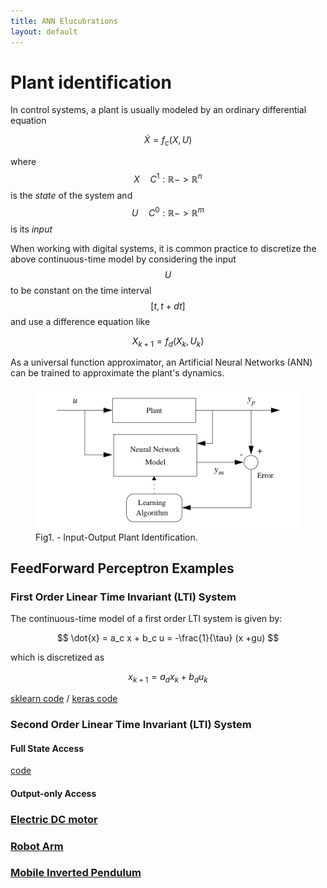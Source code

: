 ```yaml
---
title: ANN Elucubrations
layout: default
---
```

<script src="https://cdn.mathjax.org/mathjax/latest/MathJax.js?config=TeX-AMS-MML_HTMLorMML" type="text/javascript"></script>

# Plant identification

In control systems, a plant is usually modeled by an ordinary differential equation

$$
\dot{X} = f_c(X, U)
$$

where $$X \quad C^1:\mathbb{R} -> \mathbb{R}^n$$ is the *state* of the system and $$U \quad C^0:\mathbb{R} -> \mathbb{R}^m$$ is its *input*


When working with digital systems, it is common practice to discretize the above continuous-time model by considering the input $$U$$ to be constant on the time interval $$[t, t+dt]$$ and use a difference equation like

$$
X_{k+1} = f_d(X_k, U_k)
$$

As a universal function approximator, an Artificial Neural Networks (ANN) can be trained to approximate the plant's dynamics.


<figure>
  <img src="images/ann_io_plant_id_principle.png" alt="The Pulpit Rock">
  <figcaption>Fig1. - Input-Output Plant Identification.</figcaption>
</figure>


## FeedForward Perceptron Examples

### First Order Linear Time Invariant (LTI) System

The continuous-time model of a first order LTI system is given by:

$$
 \dot{x} = a_c x + b_c u = -\frac{1}{\tau} (x +gu) 
$$

which is discretized as

$$
 x_{k+1} = a_d x_k + b_d u_k
$$


[sklearn code](https://github.com/poine/ann_elucubrations/blob/master/src/fo_lti_id_plant_feedforward_sklearn.py) / [keras code](https://github.com/poine/ann_elucubrations/blob/master/src/fo_lti_id_plant_feedforward_keras.py)


### Second Order Linear Time Invariant (LTI) System

#### Full State Access
[code](https://github.com/poine/ann_elucubrations/blob/master/src/so_lti_plant_id_ff_sklearn.py)


#### Output-only Access




### [Electric DC motor](plant_id_dc_motor.html)

### [Robot Arm](plant_id_robot_arm.html)

### [Mobile Inverted Pendulum](plant_id_mip.html)





